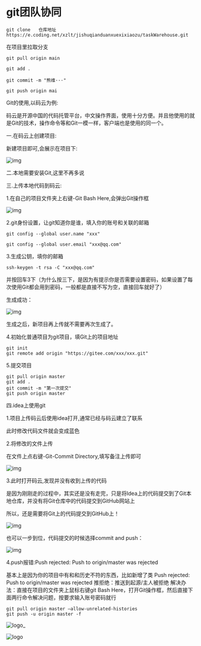 # git团队协同

```
git clone 	仓库地址  https://e.coding.net/xzlt/jishuqianduanxuexixiaozu/taskWarehouse.git
```

在项目里拉取分支

```
git pull origin main
```

```
git add .
```

```
git commit -m "熊维···"
```

```
git push origin mai
```

Git的使用,以码云为例:

码云是开源中国的代码托管平台，中文操作界面，使用十分方便。并且他使用的就是Git的技术，操作命令等和Git一模一样，客户端也是使用的同一个。

一.在码云上创建项目:

新建项目即可,会展示在项目下:

![img](http://blogimg-dust.oss-cn-beijing.aliyuncs.com/img/20181116170444237.png)

二.本地需要安装Git,这里不再多说

三.上传本地代码到码云:

1.在自己的项目文件夹上右键-Git Bash Here,会弹出Git操作框

![img](https://img-blog.csdnimg.cn/20181116170858188.png?x-oss-process=image/watermark,type_ZmFuZ3poZW5naGVpdGk,shadow_10,text_aHR0cHM6Ly9ibG9nLmNzZG4ubmV0L3poYW5nbGVpNTAwMDM4,size_16,color_FFFFFF,t_70)

2.git身份设置，让git知道你是谁，填入你的账号和关联的邮箱

```
git config --global user.name "xxx"

git config --global user.email "xxx@qq.com"
```

3.生成公钥，填你的邮箱

```
ssh-keygen -t rsa -C "xxx@qq.com"
```

并按回车3下（为什么按三下，是因为有提示你是否需要设置密码，如果设置了每次使用Git都会用到密码，一般都是直接不写为空，直接回车就好了）

生成成功：

![img](http://blogimg-dust.oss-cn-beijing.aliyuncs.com/img/20181122143840284.png)

生成之后，新项目再上传就不需要再次生成了。


4.初始化普通项目为git项目，填Git上的项目地址

```
git init 
git remote add origin "https://gitee.com/xxx/xxx.git"
```

5.提交项目

```
git pull origin master
git add .
git commit -m "第一次提交"
git push origin master
```

四.idea上使用git

1.项目上传码云后使用idea打开,通常已经与码云建立了联系

此时修改代码文件就会变成蓝色

2.将修改的文件上传

在文件上点右键-Git-Commit Directory,填写备注上传即可

![img](http://blogimg-dust.oss-cn-beijing.aliyuncs.com/img/20181116171730377.png)

3.此时打开码云,发现并没有收到上传的代码

是因为刚刚走的过程中，其实还是没有走完，只是将Idea上的代码提交到了Git本地仓库，并没有将Git仓库中的代码提交到GitHub网站上

所以，还是需要将Git上的代码提交到GitHub上！

 ![img](http://blogimg-dust.oss-cn-beijing.aliyuncs.com/img/978388-20180116143536646-1914535589.png)

也可以一步到位，代码提交的时候选择commit and push：

![img](http://blogimg-dust.oss-cn-beijing.aliyuncs.com/img/20190327174101699.png)

4.push报错:Push rejected: Push to origin/master was rejected

基本上是因为你的项目中有和和历史不符的东西，比如新增了类 
Push rejected: Push to origin/master was rejected 
推拒绝：推送到起源/主人被拒绝 
解决办法：直接在项目的文件夹上鼠标右键git Bash Here，打开Git操作框，然后直接下面两行命令解决问题，按要求输入账号密码就行

```
git pull origin master –allow-unrelated-histories 
git push -u origin master -f
```





![logo_](https://s2.loli.net/2022/02/13/iGUyOProcKFjTIa.png)

![logo](https://s2.loli.net/2022/02/13/iSrqVfyQNvTD7kR.png)
